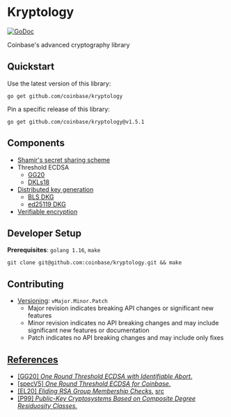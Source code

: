 # Kryptology
[![GoDoc](http://img.shields.io/badge/go-documentation-blue.svg?style=flat-square)](https://pkg.go.dev/github.com/coinbase/kryptology)

Coinbase's advanced cryptography library

## Quickstart
Use the latest version of this library:
```$xslt
go get github.com/coinbase/kryptology
```

Pin a specific release of this library:
```$xslt
go get github.com/coinbase/kryptology@v1.5.1
```

## Components
- [Shamir's secret sharing scheme](pkg/sharing)
- Threshold ECDSA
    - [GG20](pkg/tecdsa/gg20)
    - [DKLs18](pkg/tecdsa/dkls)
- [Distributed key generation](pkg/dkg/gennaro) 
    - [BLS DKG](test/dkg/bls)
    - [ed25119 DKG](test/dkg/ed25519)
- [Verifiable encryption](pkg/verenc)
    
## Developer Setup
**Prerequisites**: `golang 1.16`, `make`

```$xslt
git clone git@github.com:coinbase/kryptology.git && make 
``` 

## Contributing
- [Versioning](https://blog.golang.org/publishing-go-modules): `vMajor.Minor.Patch`
    - Major revision indicates breaking API changes or significant new features
    - Minor revision indicates no API breaking changes and may include significant new features or documentation
    - Patch indicates no API breaking changes and may include only fixes
 
 
## [References](docs/)
- [[GG20] _One Round Threshold ECDSA with Identifiable Abort._](https://eprint.iacr.org/2020/540.pdf)
- [[specV5] _One Round Threshold ECDSA for Coinbase._](docs/Coinbase_Pseudocode_v5.pdf)
- [[EL20] _Eliding RSA Group Membership Checks._](docs/rsa-membership.pdf) [src](https://www.overleaf.com/project/5f9c3b0624a9a600012037a3)
- [[P99] _Public-Key Cryptosystems Based on Composite Degree Residuosity Classes._](http://citeseerx.ist.psu.edu/viewdoc/download?doi=10.1.1.112.4035&rep=rep1&type=pdf)
